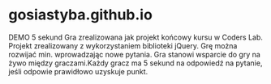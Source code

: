 # gosiastyba.github.io
DEMO 5 sekund
Gra zrealizowana jak projekt końcowy kursu w Coders Lab.
Projekt zrealizowany z wykorzystaniem biblioteki jQuery.
Grę można rozwijać min. wprowadzając nowe pytania.
Gra stanowi wsparcie do gry na żywo między graczami.Każdy gracz ma 5 sekund na odpowiedź na pytanie, jeśli odpowie prawidłowo uzyskuje punkt.
